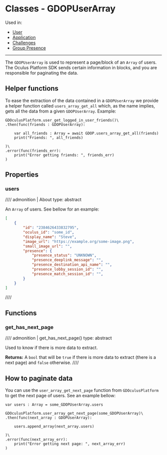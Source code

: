 # Classes - GDOPUserArray
Used in:

- [User](/godot_oculus_platform/functions/user/)
- [Application](/godot_oculus_platform/functions/application/)
- [Challenges](/godot_oculus_platform/functions/challenges/)
- [Group Presence](/godot_oculus_platform/functions/group-presence/)

-----

The `GDOPUserArray` is used to represent a page/block of an `Array` of users. The Oculus Platform SDK sends certain information in blocks, and you are responsible for paginating the data.

## Helper functions
To ease the extraction of the data contained in a `GDOPUserArray` we provide a helper function called `users_array_get_all` which, as the name implies, gets all the data from a given `GDOPUserArray`. Example:

``` gdscript linenums="1" hl_lines="4"
GDOculusPlatform.user_get_logged_in_user_friends()\
.then(func(friends : GDOPUserArray):

    var all_friends : Array = await GDOP.users_array_get_all(friends)
    print("Friends: ", all_friends)

)\
.error(func(friends_err):
    print("Error getting friends: ", friends_err)
)
```

## Properties

### users
//// admonition | About
    type: abstract

An `Array` of users. See bellow for an example:

``` json linenums="1"
[
    {
        "id": "2384626433832795",
        "oculus_id": "some_id",
        "display_name": "Steve",
        "image_url": "https://example.org/some-image.png",
        "small_image_url": "",
        "presence": {
            "presence_status": "UNKNOWN",
            "presence_deeplink_message": "",
            "presence_destination_api_name": "",
            "presence_lobby_session_id": "",
            "presence_match_session_id": "",
        }
    }
]
```
////

## Functions

### get_has_next_page
//// admonition | get_has_next_page()
    type: abstract

Used to know if there is more data to extract.

**Returns:** A `bool` that will be `true` if there is more data to extract (there is a next page) and `false` otherwise.
////

## How to paginate data
You can use the `user_array_get_next_page` function from `GDOculusPlatform` to get the next page of users. See an example bellow:

``` gdscript linenums="1"
var users : Array = some_GDOPUserArray.users

GDOculusPlatform.user_array_get_next_page(some_GDOPUserArray)\
.then(func(next_array : GDOPUserArray):

    users.append_array(next_array.users)

)\
.error(func(next_array_err):
    print("Error getting next page: ", next_array_err)
)
```